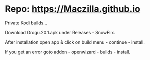 # Repo: https://Maczilla.github.io
Private Kodi builds...

Download Grogu.20.1.apk under Releases - SnowFlix.

After installation open app & click on build menu - continue - install.

If you get an error goto addon - openwizard - builds - install.
